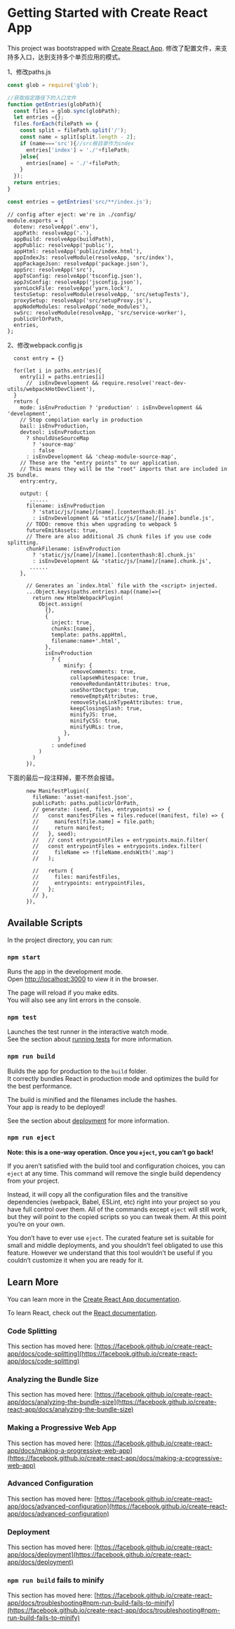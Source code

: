# Getting Started with Create React App

This project was bootstrapped with [Create React App](https://github.com/facebook/create-react-app).
修改了配置文件，来支持多入口，达到支持多个单页应用的模式。

1、修改paths.js
```js
const glob = require('glob');

//获取指定路径下的入口文件
function getEntries(globPath){
  const files = glob.sync(globPath);
  let entries ={};
  files.forEach(filePath => {
    const split = filePath.split('/');
    const name = split[split.length - 2];
    if (name==='src'){//src根目录作为index
      entries['index'] = './'+filePath;
    }else{
      entries[name] = './'+filePath;
    }
  });
  return entries;
}

const entries = getEntries('src/**/index.js');
```
```
// config after eject: we're in ./config/
module.exports = {
  dotenv: resolveApp('.env'),
  appPath: resolveApp('.'),
  appBuild: resolveApp(buildPath),
  appPublic: resolveApp('public'),
  appHtml: resolveApp('public/index.html'),
  appIndexJs: resolveModule(resolveApp, 'src/index'),
  appPackageJson: resolveApp('package.json'),
  appSrc: resolveApp('src'),
  appTsConfig: resolveApp('tsconfig.json'),
  appJsConfig: resolveApp('jsconfig.json'),
  yarnLockFile: resolveApp('yarn.lock'),
  testsSetup: resolveModule(resolveApp, 'src/setupTests'),
  proxySetup: resolveApp('src/setupProxy.js'),
  appNodeModules: resolveApp('node_modules'),
  swSrc: resolveModule(resolveApp, 'src/service-worker'),
  publicUrlOrPath,
  entries,
};
```

2、修改webpack.config.js
```
  const entry = {}
  
  for(let i in paths.entries){
    entry[i] = paths.entries[i]
      //  isEnvDevelopment && require.resolve('react-dev-utils/webpackHotDevClient'),
  }
  return {
    mode: isEnvProduction ? 'production' : isEnvDevelopment && 'development',
    // Stop compilation early in production
    bail: isEnvProduction,
    devtool: isEnvProduction
      ? shouldUseSourceMap
        ? 'source-map'
        : false
      : isEnvDevelopment && 'cheap-module-source-map',
    // These are the "entry points" to our application.
    // This means they will be the "root" imports that are included in JS bundle.
    entry:entry,
```
```
    output: {
       ......
      filename: isEnvProduction
        ? 'static/js/[name]/[name].[contenthash:8].js'
        : isEnvDevelopment && 'static/js/[name]/[name].bundle.js',
      // TODO: remove this when upgrading to webpack 5
      futureEmitAssets: true,
      // There are also additional JS chunk files if you use code splitting.
      chunkFilename: isEnvProduction
        ? 'static/js/[name]/[name].[contenthash:8].chunk.js'
        : isEnvDevelopment && 'static/js/[name]/[name].chunk.js',
       ......
    },
```
```
      // Generates an `index.html` file with the <script> injected.
      ...Object.keys(paths.entries).map((name)=>{
        return new HtmlWebpackPlugin(
          Object.assign(
            {},
            {
              inject: true,
              chunks:[name],
              template: paths.appHtml,
              filename:name+'.html',
            },
            isEnvProduction
              ? {
                  minify: {
                    removeComments: true,
                    collapseWhitespace: true,
                    removeRedundantAttributes: true,
                    useShortDoctype: true,
                    removeEmptyAttributes: true,
                    removeStyleLinkTypeAttributes: true,
                    keepClosingSlash: true,
                    minifyJS: true,
                    minifyCSS: true,
                    minifyURLs: true,
                  },
                }
              : undefined
          )
        )
      }),
```
下面的最后一段注释掉，要不然会报错。
```
      new ManifestPlugin({
        fileName: 'asset-manifest.json',
        publicPath: paths.publicUrlOrPath,
        // generate: (seed, files, entrypoints) => {
        //   const manifestFiles = files.reduce((manifest, file) => {
        //     manifest[file.name] = file.path;
        //     return manifest;
        //   }, seed);
        //   // const entrypointFiles = entrypoints.main.filter(
        //   const entrypointFiles = entrypoints.index.filter(
        //     fileName => !fileName.endsWith('.map')
        //   );

        //   return {
        //     files: manifestFiles,
        //     entrypoints: entrypointFiles,
        //   };
        // },
      }),
```
## Available Scripts

In the project directory, you can run:

### `npm start`

Runs the app in the development mode.\
Open [http://localhost:3000](http://localhost:3000) to view it in the browser.

The page will reload if you make edits.\
You will also see any lint errors in the console.

### `npm test`

Launches the test runner in the interactive watch mode.\
See the section about [running tests](https://facebook.github.io/create-react-app/docs/running-tests) for more information.

### `npm run build`

Builds the app for production to the `build` folder.\
It correctly bundles React in production mode and optimizes the build for the best performance.

The build is minified and the filenames include the hashes.\
Your app is ready to be deployed!

See the section about [deployment](https://facebook.github.io/create-react-app/docs/deployment) for more information.

### `npm run eject`

**Note: this is a one-way operation. Once you `eject`, you can’t go back!**

If you aren’t satisfied with the build tool and configuration choices, you can `eject` at any time. This command will remove the single build dependency from your project.

Instead, it will copy all the configuration files and the transitive dependencies (webpack, Babel, ESLint, etc) right into your project so you have full control over them. All of the commands except `eject` will still work, but they will point to the copied scripts so you can tweak them. At this point you’re on your own.

You don’t have to ever use `eject`. The curated feature set is suitable for small and middle deployments, and you shouldn’t feel obligated to use this feature. However we understand that this tool wouldn’t be useful if you couldn’t customize it when you are ready for it.

## Learn More

You can learn more in the [Create React App documentation](https://facebook.github.io/create-react-app/docs/getting-started).

To learn React, check out the [React documentation](https://reactjs.org/).

### Code Splitting

This section has moved here: [https://facebook.github.io/create-react-app/docs/code-splitting](https://facebook.github.io/create-react-app/docs/code-splitting)

### Analyzing the Bundle Size

This section has moved here: [https://facebook.github.io/create-react-app/docs/analyzing-the-bundle-size](https://facebook.github.io/create-react-app/docs/analyzing-the-bundle-size)

### Making a Progressive Web App

This section has moved here: [https://facebook.github.io/create-react-app/docs/making-a-progressive-web-app](https://facebook.github.io/create-react-app/docs/making-a-progressive-web-app)

### Advanced Configuration

This section has moved here: [https://facebook.github.io/create-react-app/docs/advanced-configuration](https://facebook.github.io/create-react-app/docs/advanced-configuration)

### Deployment

This section has moved here: [https://facebook.github.io/create-react-app/docs/deployment](https://facebook.github.io/create-react-app/docs/deployment)

### `npm run build` fails to minify

This section has moved here: [https://facebook.github.io/create-react-app/docs/troubleshooting#npm-run-build-fails-to-minify](https://facebook.github.io/create-react-app/docs/troubleshooting#npm-run-build-fails-to-minify)
